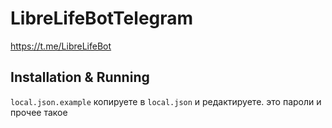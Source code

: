 # LibreLifeBotTelegram
https://t.me/LibreLifeBot

## Installation & Running

`local.json.example` копируете в `local.json` и редактируете. это пароли и прочее такое
